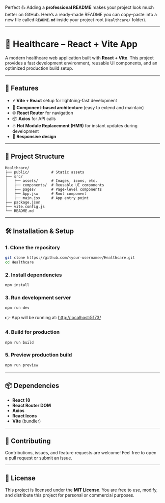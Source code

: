 Perfect 👍 Adding a **professional README** makes your project look much better on GitHub.
Here’s a ready-made README you can copy–paste into a new file called **`README.md`** inside your project root (`Healthcare/` folder).

---

# 🏥 Healthcare – React + Vite App

A modern healthcare web application built with **React + Vite**.
This project provides a fast development environment, reusable UI components, and an optimized production build setup.

---

## 🚀 Features

* ⚡ **Vite + React** setup for lightning-fast development
* 🎨 **Component-based architecture** (easy to extend and maintain)
* 🌐 **React Router** for navigation
* 📦 **Axios** for API calls
* 🔥 **Hot Module Replacement (HMR)** for instant updates during development
* 📱 **Responsive design**

---

## 📂 Project Structure

```
Healthcare/
├── public/          # Static assets
├── src/
│   ├── assets/      # Images, icons, etc.
│   ├── components/  # Reusable UI components
│   ├── pages/       # Page-level components
│   ├── App.jsx      # Root component
│   ├── main.jsx     # App entry point
├── package.json
├── vite.config.js
└── README.md
```

---

## 🛠️ Installation & Setup

### 1. Clone the repository

```sh
git clone https://github.com/<your-username>/Healthcare.git
cd Healthcare
```

### 2. Install dependencies

```sh
npm install
```

### 3. Run development server

```sh
npm run dev
```

👉 App will be running at: [http://localhost:5173/](http://localhost:5173/)

### 4. Build for production

```sh
npm run build
```

### 5. Preview production build

```sh
npm run preview
```

---

## 📦 Dependencies

* **React 18**
* **React Router DOM**
* **Axios**
* **React Icons**
* **Vite** (bundler)

---

## 🤝 Contributing

Contributions, issues, and feature requests are welcome!
Feel free to open a pull request or submit an issue.

---

## 📜 License

This project is licensed under the **MIT License**.
You are free to use, modify, and distribute this project for personal or commercial purposes.

